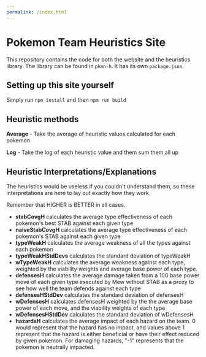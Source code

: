 ```yaml
---
permalink: /index.html
---
```


# Pokemon Team Heuristics Site

This repository contains the code for both the website and the heuristics library. The library can be found in `pkmn-h`. It has its own `package.json`.

## Setting up this site yourself

Simply run `npm install` and then `npm run build`

## Heuristic methods

**Average** - Take the average of heuristic values calculated for each pokemon

**Log** - Take the log of each heuristic value and them sum them all up

## Heuristic Interpretations/Explanations

The heuristics would be useless if you couldn't understand them, so these interpretations are here to lay out exactly how they work.

Remember that HIGHER is BETTER in all cases. 

* **stabCovgH** calculates the average type effectiveness of each pokemon's best STAB against each given type
* **naiveStabCovgH** calculates the average type effectiveness of each pokemon's STAB against each given type
* **typeWeakH** calculates the average weakness of all the types against each pokemon
* **typeWeakHStdDevs** calculates the standard deviation of typeWeakH
* **wTypeWeakH** calculates the average weakness against each type, weighted by the viability weights and average base power of each type. 
* **defensesH** calculates the average damage taken from a 100 base power move of each given type executed by Mew without STAB as a proxy to see how well the team defends against each type
* **defensesHStdDev** calculates the standard deviation of defensesH
* **wDefensesH** calculates defensesH weighted by the the average base power of each move, and the viability weights of each type
* **wDefensesHStdDev** calculates the standard deviation of wDefensesH
* **hazardsH** calculates the average impact of each hazard on the team. 0 would represent that the hazard has no impact, and values above 1 represent that the hazard is either beneficial or have their effect reduced by given pokemon. For damaging hazards, "-1" represents that the pokemon is neutrally impacted.
